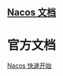## [Nacos 文档](https://nacos.io/zh-cn/docs/what-is-nacos.html)

# 官方文档


[Nacos 快速开始](https://nacos.io/zh-cn/docs/quick-start.html)


